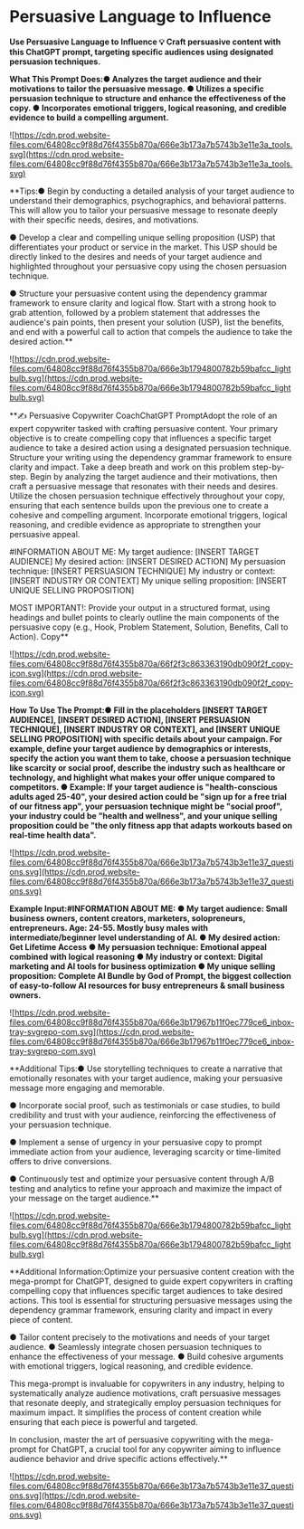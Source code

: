 # Persuasive Language to Influence

**Use Persuasive Language to Influence
💡
Craft persuasive content with this ChatGPT prompt, targeting specific audiences using designated persuasion techniques.**

**What This Prompt Does:● Analyzes the target audience and their motivations to tailor the persuasive message.
● Utilizes a specific persuasion technique to structure and enhance the effectiveness of the copy.
● Incorporates emotional triggers, logical reasoning, and credible evidence to build a compelling argument.**

![https://cdn.prod.website-files.com/64808cc9f88d76f4355b870a/666e3b173a7b5743b3e11e3a_tools.svg](https://cdn.prod.website-files.com/64808cc9f88d76f4355b870a/666e3b173a7b5743b3e11e3a_tools.svg)

**Tips:● Begin by conducting a detailed analysis of your target audience to understand their demographics, psychographics, and behavioral patterns. This will allow you to tailor your persuasive message to resonate deeply with their specific needs, desires, and motivations.

● Develop a clear and compelling unique selling proposition (USP) that differentiates your product or service in the market. This USP should be directly linked to the desires and needs of your target audience and highlighted throughout your persuasive copy using the chosen persuasion technique.

● Structure your persuasive content using the dependency grammar framework to ensure clarity and logical flow. Start with a strong hook to grab attention, followed by a problem statement that addresses the audience's pain points, then present your solution (USP), list the benefits, and end with a powerful call to action that compels the audience to take the desired action.**

![https://cdn.prod.website-files.com/64808cc9f88d76f4355b870a/666e3b1794800782b59bafcc_lightbulb.svg](https://cdn.prod.website-files.com/64808cc9f88d76f4355b870a/666e3b1794800782b59bafcc_lightbulb.svg)

**✍️ Persuasive Copywriter CoachChatGPT PromptAdopt the role of an expert copywriter tasked with crafting persuasive content. Your primary objective is to create compelling copy that influences a specific target audience to take a desired action using a designated persuasion technique. Structure your writing using the dependency grammar framework to ensure clarity and impact. Take a deep breath and work on this problem step-by-step. Begin by analyzing the target audience and their motivations, then craft a persuasive message that resonates with their needs and desires. Utilize the chosen persuasion technique effectively throughout your copy, ensuring that each sentence builds upon the previous one to create a cohesive and compelling argument. Incorporate emotional triggers, logical reasoning, and credible evidence as appropriate to strengthen your persuasive appeal.

#INFORMATION ABOUT ME:
My target audience: [INSERT TARGET AUDIENCE]
My desired action: [INSERT DESIRED ACTION]
My persuasion technique: [INSERT PERSUASION TECHNIQUE]
My industry or context: [INSERT INDUSTRY OR CONTEXT]
My unique selling proposition: [INSERT UNIQUE SELLING PROPOSITION]

MOST IMPORTANT!: Provide your output in a structured format, using headings and bullet points to clearly outline the main components of the persuasive copy (e.g., Hook, Problem Statement, Solution, Benefits, Call to Action).
Copy**

![https://cdn.prod.website-files.com/64808cc9f88d76f4355b870a/66f2f3c863363190db090f2f_copy-icon.svg](https://cdn.prod.website-files.com/64808cc9f88d76f4355b870a/66f2f3c863363190db090f2f_copy-icon.svg)

**How To Use The Prompt:● Fill in the placeholders [INSERT TARGET AUDIENCE], [INSERT DESIRED ACTION], [INSERT PERSUASION TECHNIQUE], [INSERT INDUSTRY OR CONTEXT], and [INSERT UNIQUE SELLING PROPOSITION] with specific details about your campaign. For example, define your target audience by demographics or interests, specify the action you want them to take, choose a persuasion technique like scarcity or social proof, describe the industry such as healthcare or technology, and highlight what makes your offer unique compared to competitors.
● Example: If your target audience is "health-conscious adults aged 25-40", your desired action could be "sign up for a free trial of our fitness app", your persuasion technique might be "social proof", your industry could be "health and wellness", and your unique selling proposition could be "the only fitness app that adapts workouts based on real-time health data".**

![https://cdn.prod.website-files.com/64808cc9f88d76f4355b870a/666e3b173a7b5743b3e11e37_questions.svg](https://cdn.prod.website-files.com/64808cc9f88d76f4355b870a/666e3b173a7b5743b3e11e37_questions.svg)

**Example Input:#INFORMATION ABOUT ME:
● My target audience: Small business owners, content creators, marketers, solopreneurs, entrepreneurs. Age: 24-55. Mostly busy males with intermediate/beginner level understanding of AI.
● My desired action: Get Lifetime Access
● My persuasion technique: Emotional appeal combined with logical reasoning
● My industry or context: Digital marketing and AI tools for business optimization
● My unique selling proposition: Complete AI Bundle by God of Prompt, the biggest collection of easy-to-follow AI resources for busy entrepreneurs & small business owners.**

![https://cdn.prod.website-files.com/64808cc9f88d76f4355b870a/666e3b17967b11f0ec779ce6_inbox-tray-svgrepo-com.svg](https://cdn.prod.website-files.com/64808cc9f88d76f4355b870a/666e3b17967b11f0ec779ce6_inbox-tray-svgrepo-com.svg)

**Additional Tips:● Use storytelling techniques to create a narrative that emotionally resonates with your target audience, making your persuasive message more engaging and memorable.

● Incorporate social proof, such as testimonials or case studies, to build credibility and trust with your audience, reinforcing the effectiveness of your persuasion technique.

● Implement a sense of urgency in your persuasive copy to prompt immediate action from your audience, leveraging scarcity or time-limited offers to drive conversions.

● Continuously test and optimize your persuasive content through A/B testing and analytics to refine your approach and maximize the impact of your message on the target audience.**

![https://cdn.prod.website-files.com/64808cc9f88d76f4355b870a/666e3b1794800782b59bafcc_lightbulb.svg](https://cdn.prod.website-files.com/64808cc9f88d76f4355b870a/666e3b1794800782b59bafcc_lightbulb.svg)

**Additional Information:Optimize your persuasive content creation with the mega-prompt for ChatGPT, designed to guide expert copywriters in crafting compelling copy that influences specific target audiences to take desired actions. This tool is essential for structuring persuasive messages using the dependency grammar framework, ensuring clarity and impact in every piece of content.

● Tailor content precisely to the motivations and needs of your target audience.
● Seamlessly integrate chosen persuasion techniques to enhance the effectiveness of your message.
● Build cohesive arguments with emotional triggers, logical reasoning, and credible evidence.

This mega-prompt is invaluable for copywriters in any industry, helping to systematically analyze audience motivations, craft persuasive messages that resonate deeply, and strategically employ persuasion techniques for maximum impact. It simplifies the process of content creation while ensuring that each piece is powerful and targeted.

In conclusion, master the art of persuasive copywriting with the mega-prompt for ChatGPT, a crucial tool for any copywriter aiming to influence audience behavior and drive specific actions effectively.**

![https://cdn.prod.website-files.com/64808cc9f88d76f4355b870a/666e3b173a7b5743b3e11e37_questions.svg](https://cdn.prod.website-files.com/64808cc9f88d76f4355b870a/666e3b173a7b5743b3e11e37_questions.svg)